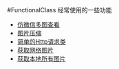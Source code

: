 #FunctionalClass
经常使用的一些功能

* [仿微信多图查看](mylibrary/src/main/java/cchao/org/mylibrary/photo/multiimageshow)
* [图片压缩](mylibrary/src/main/java/cchao/org/mylibrary/photo/imageconversion/ImageCompress.java)
* [简单的Http请求类](mylibrary/src/main/java/cchao/org/mylibrary/http/HttpUtil.java)
* [获取网络图片](mylibrary/src/main/java/cchao/org/mylibrary/http/HttpImageUtil.java)
* [获取本地所有图片](mylibrary/src/main/java/cchao/org/mylibrary/photo/localimage/LocalImagesUri.java)